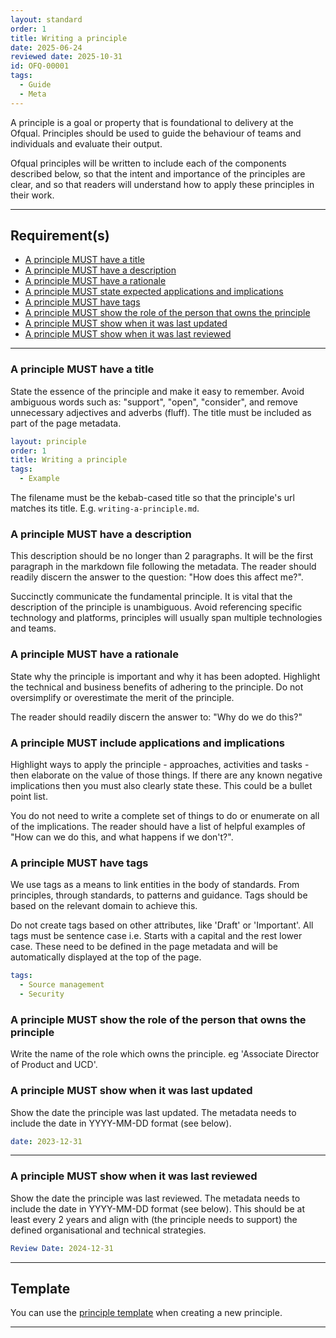 ```yaml
---
layout: standard
order: 1
title: Writing a principle
date: 2025-06-24
reviewed date: 2025-10-31
id: OFQ-00001
tags:
  - Guide
  - Meta
---
```


A principle is a goal or property that is foundational to delivery at the Ofqual. Principles should be used to guide the behaviour of teams and individuals and evaluate their output.

Ofqual principles will be written to include each of the components described below, so that the intent and importance of the principles are clear, and so that readers will understand how to apply these principles in their work.

---

## Requirement(s)

- [A principle MUST have a title](#a-principle-must-have-a-title)
- [A principle MUST have a description](#a-principle-must-have-a-description)
- [A principle MUST have a rationale](#a-principle-must-have-a-rationale)
- [A principle MUST state expected applications and implications](#a-principle-must-include-applications-and-implications)
- [A principle MUST have tags](#a-principle-must-have-tags)
- [A principle MUST show the role of the person that owns the principle](#a-principle-must-show-the-role-of-the-person-that-owns-the-principle)
- [A principle MUST show when it was last updated](#a-principle-must-show-when-it-was-last-updated)
- [A principle MUST show when it was last reviewed](#a-principle-must-show-when-it-was-last-reviewed)

---

### A principle MUST have a title

State the essence of the principle and make it easy to remember. Avoid ambiguous words such as: "support", "open", "consider", and remove unnecessary adjectives and adverbs (fluff). The title must be included as part of the page metadata.

```yaml
layout: principle
order: 1
title: Writing a principle
tags:
  - Example
```

The filename must be the kebab-cased title so that the principle's url matches its title. E.g. `writing-a-principle.md`.

### A principle MUST have a description

This description should be no longer than 2 paragraphs. It will be the first paragraph in the markdown file following the metadata. The reader should readily discern the answer to the question: "How does this affect me?".

Succinctly communicate the fundamental principle. It is vital that the description of the principle is unambiguous. Avoid referencing specific technology and platforms, principles will usually span multiple technologies and teams.

### A principle MUST have a rationale

State why the principle is important and why it has been adopted. Highlight the technical and business benefits of adhering to the principle. Do not oversimplify or overestimate the merit of the principle.

The reader should readily discern the answer to: "Why do we do this?"

### A principle MUST include applications and implications

Highlight ways to apply the principle - approaches, activities and tasks - then elaborate on the value of those things. If there are any known negative implications then you must also clearly state these. This could be a bullet point list.

You do not need to write a complete set of things to do or enumerate on all of the implications. The reader should have a list of helpful examples of "How can we do this, and what happens if we don't?".

### A principle MUST have tags

We use tags as a means to link entities in the body of standards. From principles, through standards, to patterns and guidance. Tags should be based on the relevant domain to achieve this.

Do not create tags based on other attributes, like 'Draft' or 'Important'.  All tags must be sentence case i.e. Starts with a capital and the rest lower case. These need to be defined in the page metadata and will be automatically displayed at the top of the page.

```yaml
tags:
  - Source management
  - Security
```

### A principle MUST show the role of the person that owns the principle

Write the name of the role which owns the principle. eg 'Associate Director of Product and UCD'.

### A principle MUST show when it was last updated

Show the date the principle was last updated. The metadata needs to include the date in YYYY-MM-DD format (see below).

```yaml
date: 2023-12-31
```
---

### A principle MUST show when it was last reviewed

Show the date the principle was last reviewed. The metadata needs to include the date in YYYY-MM-DD format (see below). This should be at least every 2 years and align with (the principle needs to support) the defined organisational and technical strategies.

```yaml
Review Date: 2024-12-31
```
---

## Template

You can use the [principle template](https://github.com/OfqualGovUK/ofqual-standards-patterns/blob/main/docs/principles/principle.template.md) when creating a new principle.

---
